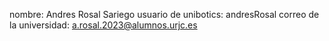 nombre: Andres Rosal Sariego 
usuario de unibotics: andresRosal 
correo de la universidad: a.rosal.2023@alumnos.urjc.es
